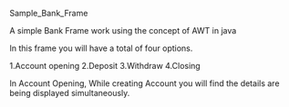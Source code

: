 Sample_Bank_Frame

A simple Bank Frame work using the concept of AWT in java

In this frame you will have a total of four options.

1.Account opening 
2.Deposit
3.Withdraw
4.Closing

In Account Opening, While creating Account you will find the details are being displayed simultaneously.
